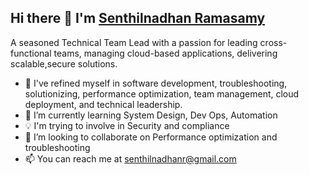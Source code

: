 ## Hi there 👋 I'm [Senthilnadhan Ramasamy](http://senthilnadhan.com)

A seasoned Technical Team Lead with a passion for leading cross-functional teams, managing cloud-based applications, delivering scalable,secure solutions.

- 🔭 I've refined myself in software development, troubleshooting, solutionizing, performance optimization, team management, cloud deployment, and technical leadership.
- 🌱 I’m currently learning System Design, Dev Ops, Automation
- 💡 I'm trying to involve in Security and compliance
- 👯 I’m looking to collaborate on Performance optimization and troubleshooting
- 📫 You can reach me at senthilnadhanr@gmail.com
<!--
**senthilnadhanr/senthilnadhanr** is a ✨ _special_ ✨ repository because its `README.md` (this file) appears on your GitHub profile.

Here are some ideas to get you started:

- 🔭 I’m currently working on ...
- 🌱 I’m currently learning ...
- 👯 I’m looking to collaborate on ...
- 🤔 I’m looking for help with ...
- 💬 Ask me about ...
- 📫 How to reach me: ...
- 😄 Pronouns: ...
- ⚡ Fun fact: ...
-->
